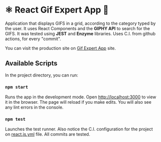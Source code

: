 # ⚛️ React Gif Expert App 🎥

Application that displays GIFS in a grid, according to the category typed by the user. It uses React Components and the **GIPHY API** to search for the GIFS. It was tested using **JEST** and **Enzyme** libraries. Uses C.I. from github actions, for every "commit".

You can visit the production site on [Gif Expert App](https://augusticor.github.io/react-gifexpertapp/) site.

## Available Scripts

In the project directory, you can run:

### `npm start`
Runs the app in the development mode. Open [http://localhost:3000](http://localhost:3000) to view it in the browser. The page will reload if you make edits. You will also see any lint errors in the console.

### `npm test`
Launches the test runner. Also notice the C.I. configuration for the project on [react.js.yml](.github/workflows/react.js.yml) file. All commits are tested.
